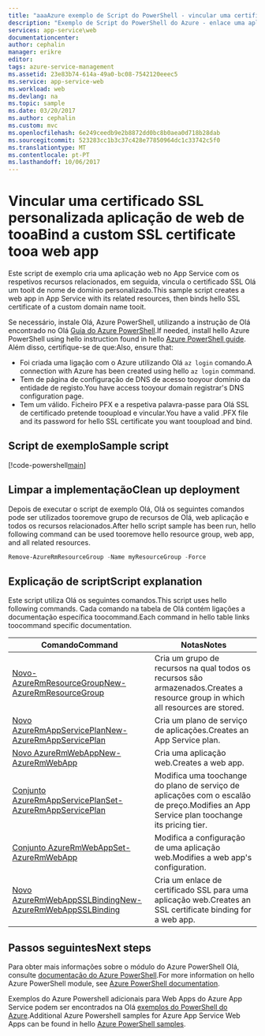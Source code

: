 ```yaml
---
title: "aaaAzure exemplo de Script do PowerShell - vincular uma certificado SSL personalizada aplicação de web de tooa | Microsoft Docs"
description: "Exemplo de Script do PowerShell do Azure - enlace uma aplicação de web do tooa de certificado SSL personalizada"
services: app-service\web
documentationcenter: 
author: cephalin
manager: erikre
editor: 
tags: azure-service-management
ms.assetid: 23e83b74-614a-49a0-bc08-7542120eeec5
ms.service: app-service-web
ms.workload: web
ms.devlang: na
ms.topic: sample
ms.date: 03/20/2017
ms.author: cephalin
ms.custom: mvc
ms.openlocfilehash: 6e249ceedb9e2b8872dd0bc8b0aea0d718b28dab
ms.sourcegitcommit: 523283cc1b3c37c428e77850964dc1c33742c5f0
ms.translationtype: MT
ms.contentlocale: pt-PT
ms.lasthandoff: 10/06/2017
---
```

# <a name="bind-a-custom-ssl-certificate-tooa-web-app"></a><span data-ttu-id="dec9e-103">Vincular uma certificado SSL personalizada aplicação de web de tooa</span><span class="sxs-lookup"><span data-stu-id="dec9e-103">Bind a custom SSL certificate tooa web app</span></span>

<span data-ttu-id="dec9e-104">Este script de exemplo cria uma aplicação web no App Service com os respetivos recursos relacionados, em seguida, vincula o certificado SSL Olá um tooit de nome de domínio personalizado.</span><span class="sxs-lookup"><span data-stu-id="dec9e-104">This sample script creates a web app in App Service with its related resources, then binds hello SSL certificate of a custom domain name tooit.</span></span> 

<span data-ttu-id="dec9e-105">Se necessário, instale Olá, Azure PowerShell, utilizando a instrução de Olá encontrado no Olá [Guia do Azure PowerShell](/powershell/azure/overview).</span><span class="sxs-lookup"><span data-stu-id="dec9e-105">If needed, install hello Azure PowerShell using hello instruction found in hello [Azure PowerShell guide](/powershell/azure/overview).</span></span> <span data-ttu-id="dec9e-106">Além disso, certifique-se de que:</span><span class="sxs-lookup"><span data-stu-id="dec9e-106">Also, ensure that:</span></span>

- <span data-ttu-id="dec9e-107">Foi criada uma ligação com o Azure utilizando Olá `az login` comando.</span><span class="sxs-lookup"><span data-stu-id="dec9e-107">A connection with Azure has been created using hello `az login` command.</span></span>
- <span data-ttu-id="dec9e-108">Tem de página de configuração de DNS de acesso tooyour domínio da entidade de registo.</span><span class="sxs-lookup"><span data-stu-id="dec9e-108">You have access tooyour domain registrar's DNS configuration page.</span></span>
- <span data-ttu-id="dec9e-109">Tem um válido. Ficheiro PFX e a respetiva palavra-passe para Olá SSL de certificado pretende tooupload e vincular.</span><span class="sxs-lookup"><span data-stu-id="dec9e-109">You have a valid .PFX file and its password for hello SSL certificate you want tooupload and bind.</span></span>

## <a name="sample-script"></a><span data-ttu-id="dec9e-110">Script de exemplo</span><span class="sxs-lookup"><span data-stu-id="dec9e-110">Sample script</span></span>

[!code-powershell[main](../../../powershell_scripts/app-service/configure-ssl-certificate/configure-ssl-certificate.ps1?highlight=1-3 "Bind a custom SSL certificate tooa web app")]

## <a name="clean-up-deployment"></a><span data-ttu-id="dec9e-111">Limpar a implementação</span><span class="sxs-lookup"><span data-stu-id="dec9e-111">Clean up deployment</span></span> 

<span data-ttu-id="dec9e-112">Depois de executar o script de exemplo Olá, Olá os seguintes comandos pode ser utilizados tooremove grupo de recursos de Olá, web aplicação e todos os recursos relacionados.</span><span class="sxs-lookup"><span data-stu-id="dec9e-112">After hello script sample has been run, hello following command can be used tooremove hello resource group, web app, and all related resources.</span></span>

```powershell
Remove-AzureRmResourceGroup -Name myResourceGroup -Force
```

## <a name="script-explanation"></a><span data-ttu-id="dec9e-113">Explicação de script</span><span class="sxs-lookup"><span data-stu-id="dec9e-113">Script explanation</span></span>

<span data-ttu-id="dec9e-114">Este script utiliza Olá os seguintes comandos.</span><span class="sxs-lookup"><span data-stu-id="dec9e-114">This script uses hello following commands.</span></span> <span data-ttu-id="dec9e-115">Cada comando na tabela de Olá contém ligações a documentação específica toocommand.</span><span class="sxs-lookup"><span data-stu-id="dec9e-115">Each command in hello table links toocommand specific documentation.</span></span>

| <span data-ttu-id="dec9e-116">Comando</span><span class="sxs-lookup"><span data-stu-id="dec9e-116">Command</span></span> | <span data-ttu-id="dec9e-117">Notas</span><span class="sxs-lookup"><span data-stu-id="dec9e-117">Notes</span></span> |
|---|---|
| [<span data-ttu-id="dec9e-118">Novo-AzureRmResourceGroup</span><span class="sxs-lookup"><span data-stu-id="dec9e-118">New-AzureRmResourceGroup</span></span>](/powershell/module/azurerm.resources/new-azurermresourcegroup) | <span data-ttu-id="dec9e-119">Cria um grupo de recursos na qual todos os recursos são armazenados.</span><span class="sxs-lookup"><span data-stu-id="dec9e-119">Creates a resource group in which all resources are stored.</span></span> |
| [<span data-ttu-id="dec9e-120">Novo AzureRmAppServicePlan</span><span class="sxs-lookup"><span data-stu-id="dec9e-120">New-AzureRmAppServicePlan</span></span>](/powershell/module/azurerm.websites/new-azurermappserviceplan) | <span data-ttu-id="dec9e-121">Cria um plano de serviço de aplicações.</span><span class="sxs-lookup"><span data-stu-id="dec9e-121">Creates an App Service plan.</span></span> |
| [<span data-ttu-id="dec9e-122">Novo AzureRmWebApp</span><span class="sxs-lookup"><span data-stu-id="dec9e-122">New-AzureRmWebApp</span></span>](/powershell/module/azurerm.websites/new-azurermwebapp) | <span data-ttu-id="dec9e-123">Cria uma aplicação web.</span><span class="sxs-lookup"><span data-stu-id="dec9e-123">Creates a web app.</span></span> |
| [<span data-ttu-id="dec9e-124">Conjunto AzureRmAppServicePlan</span><span class="sxs-lookup"><span data-stu-id="dec9e-124">Set-AzureRmAppServicePlan</span></span>](/powershell/module/azurerm.websites/set-azurermappserviceplan) | <span data-ttu-id="dec9e-125">Modifica uma toochange do plano de serviço de aplicações com o escalão de preço.</span><span class="sxs-lookup"><span data-stu-id="dec9e-125">Modifies an App Service plan toochange its pricing tier.</span></span> |
| [<span data-ttu-id="dec9e-126">Conjunto AzureRmWebApp</span><span class="sxs-lookup"><span data-stu-id="dec9e-126">Set-AzureRmWebApp</span></span>](/powershell/module/azurerm.websites/set-azurermwebapp) | <span data-ttu-id="dec9e-127">Modifica a configuração de uma aplicação web.</span><span class="sxs-lookup"><span data-stu-id="dec9e-127">Modifies a web app's configuration.</span></span> |
| [<span data-ttu-id="dec9e-128">Novo AzureRmWebAppSSLBinding</span><span class="sxs-lookup"><span data-stu-id="dec9e-128">New-AzureRmWebAppSSLBinding</span></span>](/powershell/module/azurerm.websites/new-azurermwebappsslbinding) | <span data-ttu-id="dec9e-129">Cria um enlace de certificado SSL para uma aplicação web.</span><span class="sxs-lookup"><span data-stu-id="dec9e-129">Creates an SSL certificate binding for a web app.</span></span> |

## <a name="next-steps"></a><span data-ttu-id="dec9e-130">Passos seguintes</span><span class="sxs-lookup"><span data-stu-id="dec9e-130">Next steps</span></span>

<span data-ttu-id="dec9e-131">Para obter mais informações sobre o módulo do Azure PowerShell Olá, consulte [documentação do Azure PowerShell](/powershell/azure/overview).</span><span class="sxs-lookup"><span data-stu-id="dec9e-131">For more information on hello Azure PowerShell module, see [Azure PowerShell documentation](/powershell/azure/overview).</span></span>

<span data-ttu-id="dec9e-132">Exemplos do Azure Powershell adicionais para Web Apps do Azure App Service podem ser encontrados na Olá [exemplos do PowerShell do Azure](../app-service-powershell-samples.md).</span><span class="sxs-lookup"><span data-stu-id="dec9e-132">Additional Azure Powershell samples for Azure App Service Web Apps can be found in hello [Azure PowerShell samples](../app-service-powershell-samples.md).</span></span>
